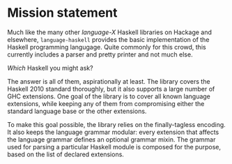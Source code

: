 # Mission statement

Much like the many other _language-X_ Haskell libraries on Hackage and
elsewhere, `language-haskell` provides the basic implementation of the Haskell
programming langugage. Quite commonly for this crowd, this currently includes
a parser and pretty printer and not much else.

*Which* Haskell you might ask?

The answer is all of them, aspirationally at least. The library covers the
Haskell 2010 standard thoroughly, but it also supports a large number of GHC
extensions. One goal of the library is to cover all known language extensions,
while keeping any of them from compromising either the standard language base
or the other extensions.

To make this goal possible, the library relies on the finally-tagless
encoding. It also keeps the language grammar modular: every extension that
affects the language grammar defines an optional grammar mixin. The grammar
used for parsing a particular Haskell module is composed for the purpose, based
on the list of declared extensions.
